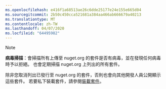 ```yaml
---
ms.openlocfilehash: e416f1a68513ae26c6dde25177e24e155e665d04
ms.sourcegitcommit: 2b50c450cca521681a384aa466ab666679a40213
ms.translationtype: MT
ms.contentlocale: zh-TW
ms.lasthandoff: 04/07/2020
ms.locfileid: "64495982"
---
```

> [!Note]
> **病毒掃描**：會掃描所有上傳至 nuget.org 的套件是否有病毒，並在發現任何病毒時予以拒絕。 也會定期掃描 nuget.org 上列出的所有套件。
>
> 除非您取消列出已發行至 nuget.org 的套件，否則也會向其他開發人員公開顯示這些套件。 若要私下裝載套件，請參閱[裝載套件](../../hosting-packages/overview.md)。